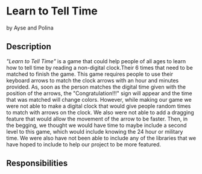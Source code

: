 # Learn to Tell Time
by Ayse and Polina
## Description
   *"Learn to Tell Time"* is a game that could help people of all ages to learn how to tell time by reading a non-digital clock.Their 6 times that need to be matched to finish the game. This game requires people to use their keyboard arrows to match the clock arrows with an hour and minutes provided. As, soon as the person matches the digital time given with the position of the arrows, the "Congratulation!!!" sign will appear and the time that was matched will change colors.
   However, while making our game we were not able to make a digital clock that would give people random times to match with arrows on the clock. We also were not able to add a dragging feature that would allow the movement of the arrow to be faster. Then, in the begging, we thought we would have time to maybe include a second level to this game, which would include knowing the 24  hour or military time. We were also have not been able to include any of the libraries that we have hoped to include to help our project to be more featured.
## Responsibilities
